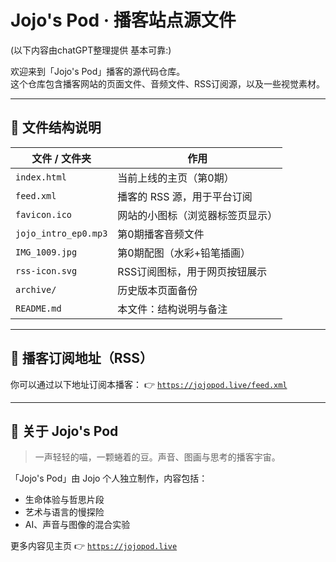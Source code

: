 # Jojo's Pod · 播客站点源文件

(以下内容由chatGPT整理提供 基本可靠:)

欢迎来到「Jojo's Pod」播客的源代码仓库。  
这个仓库包含播客网站的页面文件、音频文件、RSS订阅源，以及一些视觉素材。

---

## 📁 文件结构说明

| 文件 / 文件夹 | 作用 |
|---------------|------|
| `index.html` | 当前上线的主页（第0期） |
| `feed.xml` | 播客的 RSS 源，用于平台订阅 |
| `favicon.ico` | 网站的小图标（浏览器标签页显示） |
| `jojo_intro_ep0.mp3` | 第0期播客音频文件 |
| `IMG_1009.jpg` | 第0期配图（水彩+铅笔插画） |
| `rss-icon.svg` | RSS订阅图标，用于网页按钮展示 |
| `archive/` | 历史版本页面备份 |
| `README.md` | 本文件：结构说明与备注 |

---

## 📡 播客订阅地址（RSS）

你可以通过以下地址订阅本播客：
👉 [`https://jojopod.live/feed.xml`](https://jojopod.live/feed.xml)

---

## 🐾 关于 Jojo's Pod

> 一声轻轻的喵，一颗蜷着的豆。声音、图画与思考的播客宇宙。

「Jojo's Pod」由 Jojo 个人独立制作，内容包括：
- 生命体验与哲思片段
- 艺术与语言的慢探险
- AI、声音与图像的混合实验

更多内容见主页 👉 [`https://jojopod.live`](https://jojopod.live)

